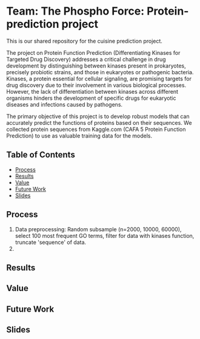 # Team: The Phospho Force: Protein-prediction project
This is our shared repository for the cuisine prediction project.

The project on Protein Function Prediction (Differentiating Kinases for Targeted Drug Discovery) addresses a critical challenge in drug development by distinguishing between kinases present in prokaryotes, precisely probiotic strains, and those in eukaryotes or pathogenic bacteria. Kinases, a protein essential for cellular signaling, are promising targets for drug discovery due to their involvement in various biological processes. However, the lack of differentiation between kinases across different organisms hinders the development of specific drugs for eukaryotic diseases and infections caused by pathogens.
 
The primary objective of this project is to develop robust models that can accurately predict the functions of proteins based on their sequences. We collected protein sequences from Kaggle.com (CAFA 5 Protein Function Prediction) to use as valuable training data for the models.


## Table of Contents

  - [Process](#process)
  - [Results](#results)
  - [Value](#value)
  - [Future Work](#future-work)
  - [Slides](#slides)


## Process

1. Data preprocessing: Random subsample (n=2000, 10000, 60000), select 100 most frequent GO terms, filter for data with kinases function, truncate 'sequence' of data.
2. 


## Results

## Value

## Future Work

## Slides
